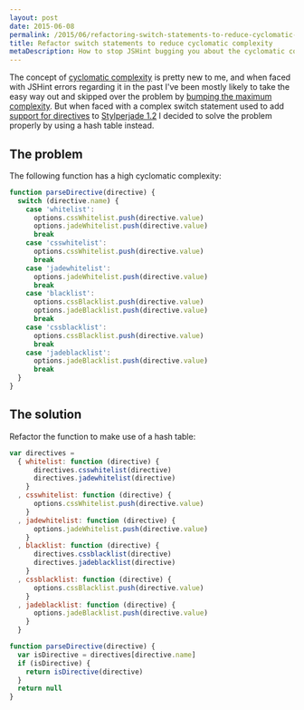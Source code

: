 ```yaml
---
layout: post
date: 2015-06-08
permalink: /2015/06/refactoring-switch-statements-to-reduce-cyclomatic-complexity/
title: Refactor switch statements to reduce cyclomatic complexity
metaDescription: How to stop JSHint bugging you about the cyclomatic complexity of JavaScript switch statements by using a hash table
---
```

The concept of [cyclomatic complexity](http://en.wikipedia.org/wiki/Cyclomatic_complexity) is pretty new to me, and when faced with JSHint errors regarding it in the past I've been mostly likely to take the easy way out and skipped over the problem by [bumping the maximum complexity](http://jshint.com/docs/options/#maxcomplexity). But when faced with a complex switch statement used to add [support for directives](https://github.com/benedfit/stylperjade#directives) to [Stylperjade 1.2](https://github.com/benedfit/stylperjade) I decided to solve the problem properly by using a hash table instead.

## The problem

The following function has a high cyclomatic complexity:

```js
function parseDirective(directive) {
  switch (directive.name) {
    case 'whitelist':
      options.cssWhitelist.push(directive.value)
      options.jadeWhitelist.push(directive.value)
      break
    case 'csswhitelist':
      options.cssWhitelist.push(directive.value)
      break
    case 'jadewhitelist':
      options.jadeWhitelist.push(directive.value)
      break
    case 'blacklist':
      options.cssBlacklist.push(directive.value)
      options.jadeBlacklist.push(directive.value)
      break
    case 'cssblacklist':
      options.cssBlacklist.push(directive.value)
      break
    case 'jadeblacklist':
      options.jadeBlacklist.push(directive.value)
      break
  }
}
```

## The solution

Refactor the function to make use of a hash table:

```js
var directives =
  { whitelist: function (directive) {
      directives.csswhitelist(directive)
      directives.jadewhitelist(directive)
    }
  , csswhitelist: function (directive) {
      options.cssWhitelist.push(directive.value)
    }
  , jadewhitelist: function (directive) {
      options.jadeWhitelist.push(directive.value)
    }
  , blacklist: function (directive) {
      directives.cssblacklist(directive)
      directives.jadeblacklist(directive)
    }
  , cssblacklist: function (directive) {
      options.cssBlacklist.push(directive.value)
    }
  , jadeblacklist: function (directive) {
      options.jadeBlacklist.push(directive.value)
    }
  }

function parseDirective(directive) {
  var isDirective = directives[directive.name]
  if (isDirective) {
    return isDirective(directive)
  }
  return null
}
```
